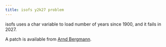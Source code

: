 ```yaml
---
title: isofs y2k27 problem
---
```

isofs uses a char variable to load number of years since 1900, and
it fails in 2027.

A patch is available from [Arnd Bergmann].

[Arnd Bergmann]:https://patchwork.kernel.org/patch/10016297/
